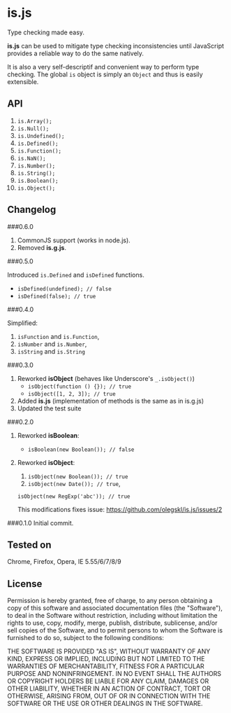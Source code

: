 is.js
=====

Type checking made easy.

**is.js** can be used to mitigate type checking inconsistencies until JavaScript provides a reliable way to do the same natively.

It is also a very self-descriptif and convenient way to perform type checking.
The global `is` object is simply an `Object` and thus is easily extensible.

API
---

1. `is.Array();`
2. `is.Null();`
3. `is.Undefined();`
4. `is.Defined();`
5. `is.Function();`
6. `is.NaN();`
7. `is.Number();`
8. `is.String();`
9. `is.Boolean();`
10. `is.Object();`

Changelog
-------

###0.6.0

1. CommonJS support (works in node.js).
2. Removed **is.g.js**.

###0.5.0

Introduced `is.Defined` and `isDefined` functions.
   - `isDefined(undefined); // false`
   - `isDefined(false); // true`

###0.4.0

Simplified:

1. `isFunction` and `is.Function`,
2. `isNumber` and `is.Number`,
3. `isString` and `is.String`

###0.3.0

1. Reworked **isObject** (behaves like Underscore's `_.isObject()`)
   - `isObject(function () {}); // true`
   - `isObject([1, 2, 3]); // true`
2. Added **is.js** (implementation of methods is the same as in is.g.js)
3. Updated the test suite

###0.2.0

1. Reworked **isBoolean**:
   - `isBoolean(new Boolean()); // false`
2. Reworked **isObject**:
   1. `isObject(new Boolean()); // true`
   2. `isObject(new Date()); // true`,
     
     `isObject(new RegExp('abc')); // true`
      
      This modifications fixes issue: https://github.com/olegskl/is.js/issues/2

###0.1.0
Initial commit.

Tested on
-------

Chrome, Firefox, Opera, IE 5.55/6/7/8/9

License
-------

Permission is hereby granted, free of charge, to any person obtaining a copy of
this software and associated documentation files (the "Software"), to deal in
the Software without restriction, including without limitation the rights to
use, copy, modify, merge, publish, distribute, sublicense, and/or sell copies
of the Software, and to permit persons to whom the Software is furnished to do
so, subject to the following conditions:

THE SOFTWARE IS PROVIDED "AS IS", WITHOUT WARRANTY OF ANY KIND, EXPRESS OR
IMPLIED, INCLUDING BUT NOT LIMITED TO THE WARRANTIES OF MERCHANTABILITY,
FITNESS FOR A PARTICULAR PURPOSE AND NONINFRINGEMENT. IN NO EVENT SHALL THE
AUTHORS OR COPYRIGHT HOLDERS BE LIABLE FOR ANY CLAIM, DAMAGES OR OTHER
LIABILITY, WHETHER IN AN ACTION OF CONTRACT, TORT OR OTHERWISE, ARISING FROM,
OUT OF OR IN CONNECTION WITH THE SOFTWARE OR THE USE OR OTHER DEALINGS IN THE
SOFTWARE.